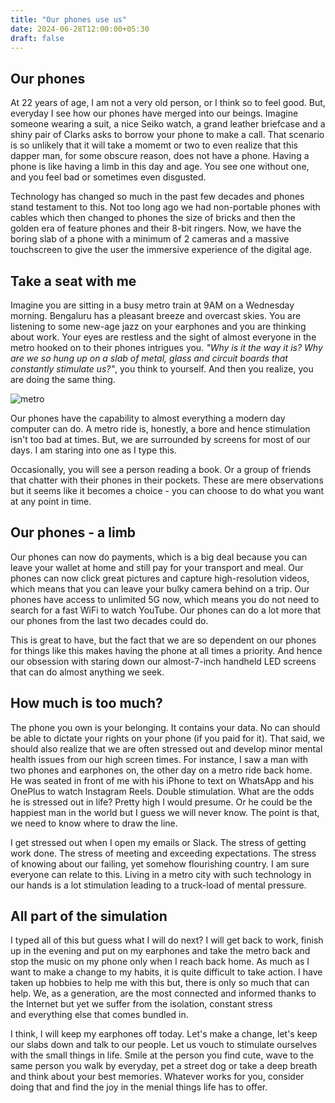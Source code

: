 ```yaml
---
title: "Our phones use us"
date: 2024-06-28T12:00:00+05:30
draft: false
---
```

## Our phones
At 22 years of age, I am not a very old person, or I think so to feel good. But, everyday I see how our phones have merged into our beings. Imagine someone wearing a suit, a nice Seiko watch, a grand leather briefcase and a shiny pair of Clarks asks to borrow your phone to make a call. That scenario is so unlikely that it will take a momemt or two to even realize that this dapper man, for some obscure reason, does not have a phone. Having a phone is like having a limb in this day and age. You see one without one, and you feel bad or sometimes even disgusted.

Technology has changed so much in the past few decades and phones stand testament to this. Not too long ago we had non-portable phones with cables which then changed to phones the size of bricks and then the golden era of feature phones and their 8-bit ringers. Now, we have the boring slab of a phone with a minimum of 2 cameras and a massive touchscreen to give the user the immersive experience of the digital age.

## Take a seat with me

Imagine you are sitting in a busy metro train at 9AM on a Wednesday morning. Bengaluru has a pleasant breeze and overcast skies. You are listening to some new-age jazz on your earphones and you are thinking about work. Your eyes are restless and the sight of almost everyone in the metro hooked on to their phones intrigues you. _"Why is it the way it is? Why are we so hung up on a slab of metal, glass and circuit boards that constantly stimulate us?"_, you think to yourself. And then you realize, you are doing the same thing.

![metro](https://assets.thehansindia.com/h-upload/2022/05/26/1294401-namma-metro.webp "metro image")

Our phones have the capability to almost everything a modern day computer can do. A metro ride is, honestly, a bore and hence stimulation isn't too bad at times. But, we are surrounded by screens for most of our days. I am staring into one as I type this. 

Occasionally, you will see a person reading a book. Or a group of friends that chatter with their phones in their pockets. These are mere observations but it seems like it becomes a choice - you can choose to do what you want at any point in time.

## Our phones - a limb

Our phones can now do payments, which is a big deal because you can leave your wallet at home and still pay for your transport and meal. Our phones can now click great pictures and capture high-resolution videos, which means that you can leave your bulky camera behind on a trip. Our phones have access to unlimited 5G now, which means you do not need to search for a fast WiFi to watch YouTube. Our phones can do a lot more that our phones from the last two decades could do. 

This is great to have, but the fact that we are so dependent on our phones for things like this makes having the phone at all times a priority. And hence our obsession with staring down our almost-7-inch handheld LED screens that can do almost anything we seek. 

## How much is too much?

The phone you own is your belonging. It contains your data. No can should be able to dictate your rights on your phone (if you paid for it). That said, we should also realize that we are often stressed out and develop minor mental health issues from our high screen times. For instance, I saw a man with two phones and earphones on, the other day on a metro ride back home. He was seated in front of me with his iPhone to text on WhatsApp and his OnePlus to watch Instagram Reels. Double stimulation. What are the odds he is stressed out in life? Pretty high I would presume. Or he could be the happiest man in the world but I guess we will never know. The point is that, we need to know where to draw the line.

I get stressed out when I open my emails or Slack. The stress of getting work done. The stress of meeting and exceeding expectations. The stress of knowing about our failing, yet somehow flourishing country. I am sure everyone can relate to this. Living in a metro city with such technology in our hands is a lot stimulation leading to a truck-load of mental pressure.

## All part of the simulation

I typed all of this but guess what I will do next? I will get back to work, finish up in the evening and put on my earphones and take the metro back and stop the music on my phone only when I reach back home. As much as I want to make a change to my habits, it is quite difficult to take action. I have taken up hobbies to help me with this but, there is only so much that can help. We, as a generation, are the most connected and informed thanks to the Internet but yet we suffer from the isolation, constant stress and everything else that comes bundled in. 

I think, I will keep my earphones off today. Let's make a change, let's keep our slabs down and talk to our people. Let us vouch to stimulate ourselves with the small things in life. Smile at the person you find cute, wave to the same person you walk by everyday, pet a street dog or take a deep breath and think about your best memories. Whatever works for you, consider doing that and find the joy in the menial things life has to offer.
